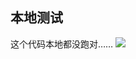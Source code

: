 ## 本地测试
这个代码本地都没跑对……
![](http://image.secret114.com/PAT/Code/1002.%20A+B%20for%20Polynomials%20%2825%29/1002_2_20160712.PNG)